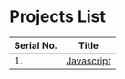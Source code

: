 # Projects List

| Serial No. | Title                                |
| ---------- | ------------------------------------ |
| 1.         | [Javascript](./javascript/Readme.md) |

